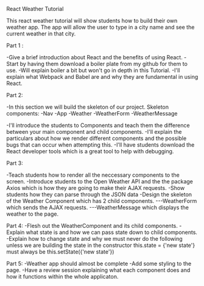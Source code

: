 React Weather Tutorial

This react weather tutorial will show students how to build their own weather app. The app will allow the user to type in a city name and see the current weather in that city.

Part 1 :

-Give a brief introduction about React and the benefits of using React.
-Start by having them download a boiler plate from my github for them to use.
-Will explain boiler a bit but won't go in depth in this Tutorial.
-I'll explain what Webpack and Babel are and why they are fundamental in using React.

Part 2:

-In this section we will build the skeleton of our project.
        Skeleton components:
            -Nav
            -App
            -Weather
                -WeatherForm
                -WeatherMessage

-I'll introduce the students to Components and teach them the difference between your main component and child components.
-I'll explain the particulars about how we render different components and the possible bugs that can occur when attempting this.
-I'll have students download the React developer tools which is a great tool to help with debugging.

Part 3:

-Teach students how to render all the neccessary components to the screen.
-Introduce students to the Open Weather API and the the package Axios which is how they are going to make their AJAX requests.
-Show students how they can parse through the JSON data
-Design the skeleton of the Weather Component which has 2 child components.
---WeatherForm which sends the AJAX requests.
---WeatherMessage which displays the weather to the page.

Part 4:
-Flesh out the WeatherComponent and its child components.
-Explain what state is and how we can pass state down to child components.
-Explain how to change state and why we must never do the following unless we are building the state in the constructor
    this.state = {'new state'}
    must always be
    this.setState({'new state'})

Part 5:
-Weather app should almost be complete
-Add some styling to the page.
-Have a review session explaining what each component does and how it functions within the whole applicaton.
